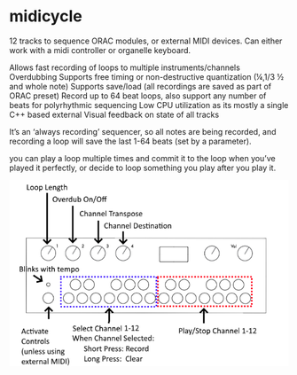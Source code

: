 # midicycle
12 tracks to sequence ORAC modules, or external MIDI devices.
Can either work with a midi controller or organelle keyboard. 

Allows fast recording of loops to multiple instruments/channels
Overdubbing
Supports free timing or non-destructive quantization (¼,1/3 ½ and whole note)
Supports save/load (all recordings are saved as part of ORAC preset)
Record up to 64 beat loops, also support any number of beats for polyrhythmic sequencing
Low CPU utilization as its mostly a single C++ based external
Visual feedback on state of all tracks 

It’s an ‘always recording’ sequencer, so all notes are being recorded, and recording a loop will save the last 1-64 beats (set by a parameter).

you can play a loop multiple times and commit it to the loop when you’ve played it perfectly, or decide to loop something you play after you play it.

![alt text](https://raw.githubusercontent.com/adbrant/midicycle/master/midicycle.png)
